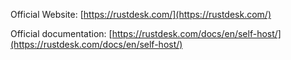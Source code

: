 Official Website: [https://rustdesk.com/](https://rustdesk.com/)

Official documentation: [https://rustdesk.com/docs/en/self-host/](https://rustdesk.com/docs/en/self-host/)
